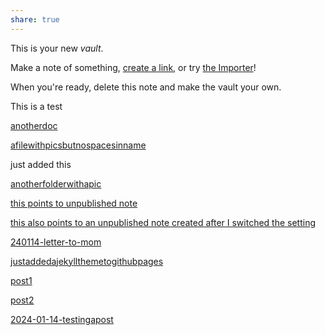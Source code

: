 ```yaml
---
share: true
---
```





This is your new *vault*.

Make a note of something, [create a link](create%20a%20link.md), or try [the Importer](https://help.obsidian.md/Plugins/Importer)!

When you're ready, delete this note and make the vault your own.

This is a test

[anotherdoc](./anotherdoc.md)

[afilewithpicsbutnospacesinname](./afilewithpicsbutnospacesinname.md) 

just added this


[anotherfolderwithapic](./anotherfolderwithapic.md) 


[ this points to unpublished note](unpublishenote.md)

[ this also points to an unpublished note created after I switched the setting](unpubl2.md)


[240114-letter-to-mom](./240114-letter-to-mom.md) 

[justaddedajekyllthemetogithubpages](./justaddedajekyllthemetogithubpages.md)


[post1](./post1.md)

[post2](./post2.md)

[2024-01-14-testingapost](./2024-01-14-testingapost.md)


